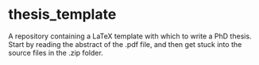# thesis_template

A repository containing a LaTeX template with which to write a PhD thesis. Start by reading the abstract of the .pdf file, and then get stuck into the source files in the .zip folder.
